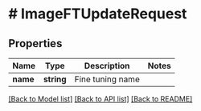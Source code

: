 # # ImageFTUpdateRequest

## Properties

Name | Type | Description | Notes
------------ | ------------- | ------------- | -------------
**name** | **string** | Fine tuning name |

[[Back to Model list]](../../README.md#models) [[Back to API list]](../../README.md#endpoints) [[Back to README]](../../README.md)
